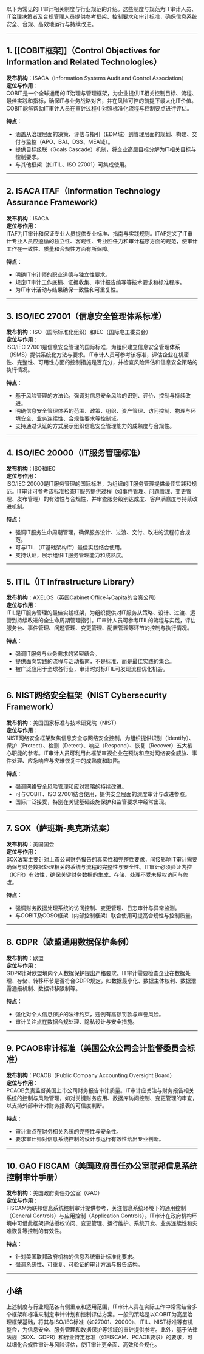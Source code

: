 以下为常见的IT审计相关制度与行业规范的介绍。这些制度与规范为IT审计人员、IT治理决策者及合规管理人员提供参考框架、控制要求和审计标准，确保信息系统安全、合规、高效地运行与持续改进。

---

## 1. [[COBIT框架]]（Control Objectives for Information and Related Technologies）

**发布机构**：ISACA（Information Systems Audit and Control Association）  
**定位与作用**：  
COBIT是一个全球通用的IT治理与管理框架，为企业提供IT相关控制目标、流程、最佳实践和指标，确保IT与业务战略对齐，并在风险可控的前提下最大化IT价值。COBIT能够帮助IT审计人员在审计过程中对照标准化流程与控制要点进行评估。

**特点**：

- 涵盖从治理层面的决策、评估与指引（EDM域）到管理层面的规划、构建、交付与监控（APO、BAI、DSS、MEA域）。
- 提供目标级联（Goals Cascade）机制，将企业高层目标分解为IT相关目标与控制要求。
- 与其他框架（如ITIL、ISO 27001）可集成使用。

---

## 2. ISACA ITAF（Information Technology Assurance Framework）

**发布机构**：ISACA  
**定位与作用**：  
ITAF为IT审计和保证专业人员提供专业标准、指南与实践规则。ITAF定义了IT审计专业人员应遵循的独立性、客观性、专业胜任力和审计程序方面的规范，使审计工作在一致性、质量和合规性方面有所保障。

**特点**：

- 明确IT审计师的职业道德与独立性要求。
- 规定IT审计工作底稿、证据收集、审计报告编写等技术要求和标准程序。
- 为IT审计活动与结果确保一致性和可重复性。

---

## 3. ISO/IEC 27001（信息安全管理体系标准）

**发布机构**：ISO（国际标准化组织）和IEC（国际电工委员会）  
**定位与作用**：  
ISO/IEC 27001是信息安全管理的国际标准，为组织建立信息安全管理体系（ISMS）提供系统化方法与要求。IT审计人员可参考该标准，评估企业在机密性、完整性、可用性方面的控制措施是否充分，并检查风险评估和信息安全策略的执行情况。

**特点**：

- 基于风险管理的方法论，强调对信息安全风险的识别、评价、控制与持续改进。
- 明确信息安全管理体系的范围、政策、组织、资产管理、访问控制、物理与环境安全、业务连续性、合规性要求等控制域。
- 支持通过认证的方式展示组织信息安全管理能力的成熟度与合规性。

---

## 4. ISO/IEC 20000（IT服务管理标准）

**发布机构**：ISO和IEC  
**定位与作用**：  
ISO/IEC 20000是IT服务管理的国际标准，为组织的IT服务管理提供最佳实践和规范。IT审计可参考该标准检查IT服务提供过程（如事件管理、问题管理、变更管理、发布管理）的有效性与合规性，并审查服务级别达成度、客户满意度与持续改进机制。

**特点**：

- 强调IT服务生命周期管理，确保服务设计、过渡、交付、改进的流程符合规范。
- 可与ITIL（IT基础架构库）最佳实践结合使用。
- 支持认证，展示组织IT服务管理能力和成熟度。

---

## 5. ITIL（IT Infrastructure Library）

**发布机构**：AXELOS（英国Cabinet Office与Capita的合资公司）  
**定位与作用**：  
ITIL是IT服务管理的最佳实践框架，为组织提供对IT服务从策略、设计、过渡、运营到持续改进的全生命周期管理指引。IT审计人员可参考ITIL的流程与实践，评估服务台、事件管理、问题管理、变更管理、配置管理等环节的控制与执行情况。

**特点**：

- 强调IT服务与业务需求的紧密结合。
- 提供面向实践的流程与活动指南，不是标准，而是最佳实践的集合。
- 被广泛应用于全球各行业，审计时对标ITIL可发现流程优化机会。

---

## 6. NIST网络安全框架（NIST Cybersecurity Framework）

**发布机构**：美国国家标准与技术研究院（NIST）  
**定位与作用**：  
NIST网络安全框架聚焦信息安全与网络安全控制，为组织提供识别（Identify）、保护（Protect）、检测（Detect）、响应（Respond）、恢复（Recover）五大核心职能的参考。IT审计人员可利用此框架审视企业在预防和应对网络安全威胁、事件处理、应急响应与灾难恢复中的成熟度和缺陷。

**特点**：

- 强调网络安全风险管理和应对策略的持续改进。
- 可与COBIT、ISO 27001结合使用，提供安全层面的深度审计与改进参照。
- 国际广泛接受，特别在关键基础设施保护和监管要求中经常出现。

---

## 7. SOX（萨班斯-奥克斯法案）

**发布机构**：美国国会  
**定位与作用**：  
SOX法案主要针对上市公司财务报告的真实性和完整性要求，间接影响IT审计需要确保与财务数据处理相关的系统与流程的完整性与安全性。IT审计必须验证内控（ICFR）有效性，确保关键财务数据的生成、存储、处理不受未授权访问与修改。

**特点**：

- 强调财务数据处理系统的访问控制、变更管理、日志审计与异常监测。
- 与COBIT及COSO框架（内部控制框架）联合使用可提高合规性与控制质量。

---

## 8. GDPR（欧盟通用数据保护条例）

**发布机构**：欧盟  
**定位与作用**：  
GDPR针对欧盟境内个人数据保护提出严格要求。IT审计需要检查企业在数据处理、存储、转移环节是否符合GDPR规定，如数据最小化、数据主体权利、数据泄露通报机制、数据转移限制等。

**特点**：

- 强化对个人信息保护的法律约束，违例有高额罚款与声誉风险。
- 审计关注点在数据合规处理、隐私设计与安全措施。

---

## 9. PCAOB审计标准（美国公众公司会计监督委员会标准）

**发布机构**：PCAOB（Public Company Accounting Oversight Board）  
**定位与作用**：  
PCAOB负责监督美国上市公司财务报告审计质量。IT审计应关注与财务报告相关系统的控制与风险管理，如对关键财务应用、数据库访问控制、变更管理的审查，以支持外部审计对财务报表的可信度判断。

**特点**：

- 审计重点在财务相关系统的完整性与安全性。
- 要求审计师对信息系统控制的设计与运行有效性给出专业判断。

---

## 10. GAO FISCAM（美国政府责任办公室联邦信息系统控制审计手册）

**发布机构**：美国政府责任办公室（GAO）  
**定位与作用**：  
FISCAM为联邦信息系统控制审计提供参考，关注信息系统环境下的通用控制（General Controls）与应用控制（Application Controls）。IT审计在政府机构环境中可借此框架评估授权访问、变更管理、运行维护、系统开发、业务连续性和灾难恢复等控制的有效性。

**特点**：

- 针对美国联邦政府机构的信息系统审计标准化要求。
- 强调系统性、可重复、可验证的审计方法与报告结构。

---

## 小结

上述制度与行业规范各有侧重点和适用范围，IT审计人员在实际工作中常需结合多个框架和标准来制定审计计划和控制评估方案。一般的策略是以COBIT为高层治理框架基础，将其与ISO/IEC标准（如27001、20000）、ITIL、NIST标准等有机整合，为信息安全、服务管理和数据保护等领域的审计提供参考。此外，基于法律法规（SOX、GDPR）和行业特定标准（如FISCAM、PCAOB要求）的要求，可以细化合规性审计与风险评估，使IT审计更全面、高效和合规化。